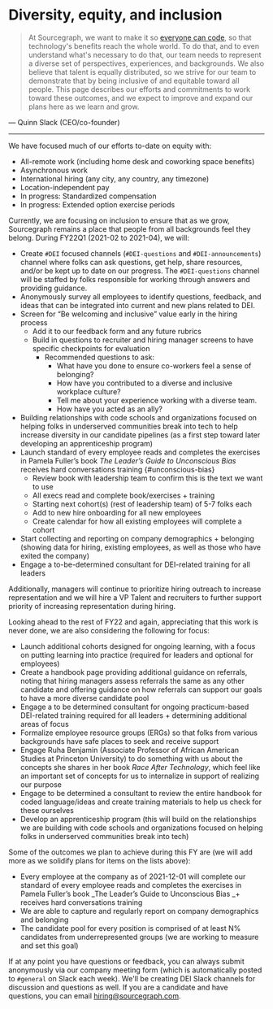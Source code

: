 # Diversity, equity, and inclusion

> At Sourcegraph, we want to make it so [everyone can code](../../company/strategy.md), so that technology's benefits reach the whole world. To do that, and to even understand what's necessary to do that, our team needs to represent a diverse set of perspectives, experiences, and backgrounds. We also believe that talent is equally distributed, so we strive for our team to demonstrate that by being inclusive of and equitable toward all people. This page describes our efforts and commitments to work toward these outcomes, and we expect to improve and expand our plans here as we learn and grow.

— Quinn Slack (CEO/co-founder)

---

We have focused much of our efforts to-date on equity with:

*   All-remote work (including home desk and coworking space benefits)
*   Asynchronous work
*   International hiring (any city, any country, any timezone)
*   Location-independent pay
*   In progress: Standardized compensation
*   In progress: Extended option exercise periods

Currently, we are focusing on inclusion to ensure that as we grow, Sourcegraph remains a place that people from all backgrounds feel they belong. During FY22Q1 (2021-02 to 2021-04), we will:

*   Create `#DEI` focused channels (`#DEI-questions` and `#DEI-announcements`) channel where folks can ask questions, get help, share resources, and/or be kept up to date on our progress. The `#DEI-questions` channel will be staffed by folks responsible for working through answers and providing guidance.
*   Anonymously survey all employees to identify questions, feedback, and ideas that can be integrated into current and new plans related to DEI.
*   Screen for “Be welcoming and inclusive” value early in the hiring process
    *   Add it to our feedback form and any future rubrics
    *   Build in questions to recruiter and hiring manager screens to have specific checkpoints for evaluation
        *   Recommended questions to ask:
            *   What have you done to ensure co-workers feel a sense of belonging?
            *   How have you contributed to a diverse and inclusive workplace culture?
            *   Tell me about your experience working with a diverse team.
            *   How have you acted as an ally?
*   Building relationships with code schools and organizations focused on helping folks in underserved communities break into tech to help increase diversity in our candidate pipelines (as a first step toward later developing an apprenticeship program)
*   Launch standard of every employee reads and completes the exercises in Pamela Fuller’s book *The Leader’s Guide to Unconscious Bias* receives hard conversations training {#unconscious-bias}
    *   Review book with leadership team to confirm this is the text we want to use
    *   All execs read and complete book/exercises + training
    *   Starting next cohort(s) (rest of leadership team) of 5-7 folks each
    *   Add to new hire onboarding for all new employees
    *   Create calendar for how all existing employees will complete a cohort
*   Start collecting and reporting on company demographics + belonging (showing data for hiring, existing employees, as well as those who have exited the company)
*   Engage a to-be-determined consultant for DEI-related training for all leaders

Additionally, managers will continue to prioritize hiring outreach to increase representation and we will hire a VP Talent and recruiters to further support priority of increasing representation during hiring.

Looking ahead to the rest of FY22 and again, appreciating that this work is never done, we are also considering the following for focus:

*   Launch additional cohorts designed for ongoing learning, with a focus on putting learning into practice (required for leaders and optional for employees)
*   Create a handbook page providing additional guidance on referrals, noting that hiring managers assess referrals the same as any other candidate and offering guidance on how referrals can support our goals to have a more diverse candidate pool
*   Engage a to be determined consultant for ongoing practicum-based DEI-related training required for all leaders + determining additional areas of focus
*   Formalize employee resource groups (ERGs) so that folks from various backgrounds have safe places to seek and receive support
*   Engage Ruha Benjamin (Associate Professor of African American Studies at Princeton University) to do something with us about the concepts she shares in her book _Race After Technology_, which feel like an important set of concepts for us to internalize in support of realizing our purpose
*   Engage to be determined a consultant to review the entire handbook for coded language/ideas and create training materials to help us check for these ourselves
*   Develop an apprenticeship program (this will build on the relationships we are building with code schools and organizations focused on helping folks in underserved communities break into tech)

Some of the outcomes we plan to achieve during this FY are (we will add more as we solidify plans for items on the lists above):

*   Every employee at the company as of 2021-12-01 will complete our standard of every employee reads and completes the exercises in Pamela Fuller’s book _The Leader’s Guide to Unconscious Bias _+ receives hard conversations training
*   We are able to capture and regularly report on company demographics and belonging
*   The candidate pool for every position is comprised of at least N% candidates from underrepresented groups (we are working to measure and set this goal)

If at any point you have questions or feedback, you can always submit anonymously via our company meeting form (which is automatically posted to `#general` on Slack each week). We'll be creating DEI Slack channels for discussion and questions as well. If you are a candidate and have questions, you can email [hiring@sourcegraph.com](mailto:hiring@sourcegraph.com).
